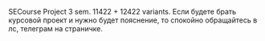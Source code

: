 SECourse Project 3 sem.
11422 + 12422 variants.
Если будете брать курсовой проект и нужно будет пояснение, то спокойно обращайтесь в лс, телеграм на страничке.
